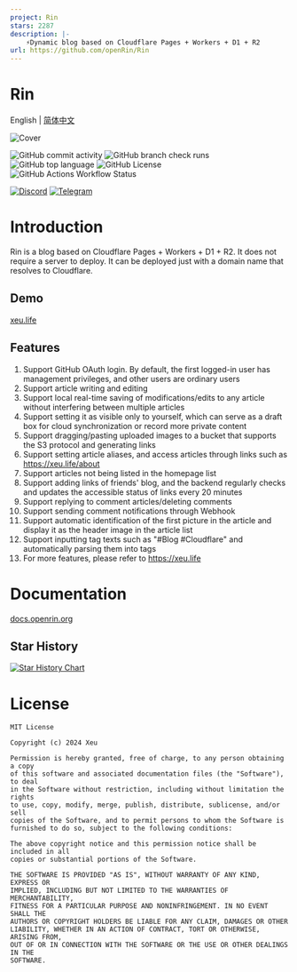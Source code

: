 ```yaml
---
project: Rin
stars: 2287
description: |-
    ⚡Dynamic blog based on Cloudflare Pages + Workers + D1 + R2
url: https://github.com/openRin/Rin
---
```


# Rin

English | [简体中文](./README_zh_CN.md)

![Cover](https://repository-images.githubusercontent.com/803866357/958bc2c1-1703-4127-920c-853291495bdc)

![GitHub commit activity](https://img.shields.io/github/commit-activity/w/openRin/Rin?style=for-the-badge)
![GitHub branch check runs](https://img.shields.io/github/check-runs/openRin/Rin/main?style=for-the-badge)
![GitHub top language](https://img.shields.io/github/languages/top/openRin/Rin?style=for-the-badge)
![GitHub License](https://img.shields.io/github/license/openRin/Rin?style=for-the-badge)
![GitHub Actions Workflow Status](https://img.shields.io/github/actions/workflow/status/openRin/Rin/deploy.yaml?style=for-the-badge)

[![Discord](https://img.shields.io/badge/Discord-openRin-red?style=for-the-badge&color=%236e7acc)](https://discord.gg/JWbSTHvAPN)
[![Telegram](https://img.shields.io/badge/Telegram-openRin-red?style=for-the-badge&color=%233390EC)](https://t.me/openRin)

# Introduction

Rin is a blog based on Cloudflare Pages + Workers + D1 + R2. It does not require a server to deploy. It can be deployed just with a domain name that resolves to Cloudflare.

## Demo

[xeu.life](https://xeu.life)

## Features
1. Support GitHub OAuth login. By default, the first logged-in user has management privileges, and other users are ordinary users
2. Support article writing and editing
3. Support local real-time saving of modifications/edits to any article without interfering between multiple articles
4. Support setting it as visible only to yourself, which can serve as a draft box for cloud synchronization or record more private content
5. Support dragging/pasting uploaded images to a bucket that supports the S3 protocol and generating links
6. Support setting article aliases, and access articles through links such as https://xeu.life/about
7. Support articles not being listed in the homepage list
8. Support adding links of friends' blog, and the backend regularly checks and updates the accessible status of links every 20 minutes
9. Support replying to comment articles/deleting comments
10. Support sending comment notifications through Webhook
11. Support automatic identification of the first picture in the article and display it as the header image in the article list
12. Support inputting tag texts such as "#Blog #Cloudflare" and automatically parsing them into tags
13. For more features, please refer to https://xeu.life

# Documentation
[docs.openrin.org](https://docs.openrin.org)

## Star History

<a href="https://star-history.com/#openRin/Rin&Date">
 <picture>
   <source media="(prefers-color-scheme: dark)" srcset="https://api.star-history.com/svg?repos=openRin/Rin&type=Date&theme=dark" />
   <source media="(prefers-color-scheme: light)" srcset="https://api.star-history.com/svg?repos=openRin/Rin&type=Date" />
   <img alt="Star History Chart" src="https://api.star-history.com/svg?repos=openRin/Rin&type=Date" />
 </picture>
</a>

# License
```
MIT License

Copyright (c) 2024 Xeu

Permission is hereby granted, free of charge, to any person obtaining a copy
of this software and associated documentation files (the "Software"), to deal
in the Software without restriction, including without limitation the rights
to use, copy, modify, merge, publish, distribute, sublicense, and/or sell
copies of the Software, and to permit persons to whom the Software is
furnished to do so, subject to the following conditions:

The above copyright notice and this permission notice shall be included in all
copies or substantial portions of the Software.

THE SOFTWARE IS PROVIDED "AS IS", WITHOUT WARRANTY OF ANY KIND, EXPRESS OR
IMPLIED, INCLUDING BUT NOT LIMITED TO THE WARRANTIES OF MERCHANTABILITY,
FITNESS FOR A PARTICULAR PURPOSE AND NONINFRINGEMENT. IN NO EVENT SHALL THE
AUTHORS OR COPYRIGHT HOLDERS BE LIABLE FOR ANY CLAIM, DAMAGES OR OTHER
LIABILITY, WHETHER IN AN ACTION OF CONTRACT, TORT OR OTHERWISE, ARISING FROM,
OUT OF OR IN CONNECTION WITH THE SOFTWARE OR THE USE OR OTHER DEALINGS IN THE
SOFTWARE.
```

